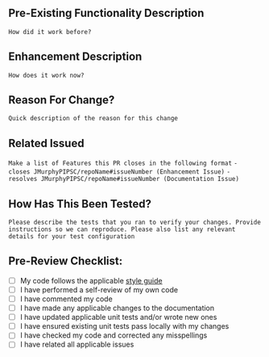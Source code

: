 ## Pre-Existing Functionality Description
`How did it work before?`

## Enhancement Description
`How does it work now?`

## Reason For Change?
`Quick description of the reason for this change`

## Related Issued
`Make a list of Features this PR closes in the following format`
`- closes JMurphyPIPSC/repoName#issueNumber (Enhancement Issue)`
`- resolves JMurphyPIPSC/repoName#issueNumber (Documentation Issue)`

## How Has This Been Tested?
`Please describe the tests that you ran to verify your changes. Provide instructions so we can reproduce. Please also list any relevant details for your test configuration`

## Pre-Review Checklist:
- [ ] My code follows the applicable [style guide][styleLink]
- [ ] I have performed a self-review of my own code
- [ ] I have commented my code
- [ ] I have made any applicable changes to the documentation
- [ ] I have updated applicable unit tests and/or wrote new ones
- [ ] I have ensured existing unit tests pass locally with my changes
- [ ] I have checked my code and corrected any misspellings
- [ ] I have related all applicable issues

[styleLink]: https://www.github.com/JMurphyPIPSC/.github/docs/StyleGuide.md